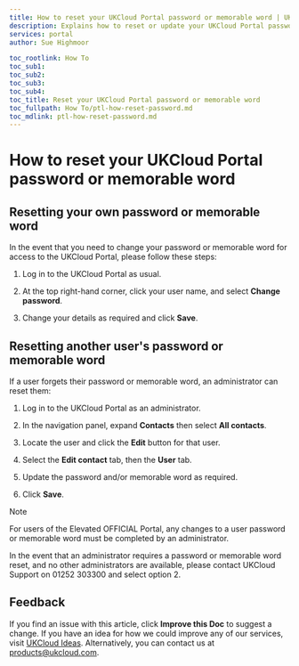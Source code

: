 ```yaml
---
title: How to reset your UKCloud Portal password or memorable word | UKCloud Ltd
description: Explains how to reset or update your UKCloud Portal password or memorable word
services: portal
author: Sue Highmoor

toc_rootlink: How To
toc_sub1:
toc_sub2:
toc_sub3:
toc_sub4:
toc_title: Reset your UKCloud Portal password or memorable word
toc_fullpath: How To/ptl-how-reset-password.md
toc_mdlink: ptl-how-reset-password.md
---
```


# How to reset your UKCloud Portal password or memorable word

## Resetting your own password or memorable word

In the event that you need to change your password or memorable word for access to the UKCloud Portal, please follow these steps:

1. Log in to the UKCloud Portal as usual.

2. At the top right-hand corner, click your user name, and select **Change password**.

3. Change your details as required and click **Save**.

## Resetting another user's password or memorable word

If a user forgets their password or memorable word, an administrator can reset them:

1. Log in to the UKCloud Portal as an administrator.

2. In the navigation panel, expand **Contacts** then select **All contacts**.

3. Locate the user and click the **Edit** button for that user.

4. Select the **Edit contact** tab, then the **User** tab.

5. Update the password and/or memorable word as required.

6. Click **Save**.

> [!NOTE]
> For users of the Elevated OFFICIAL Portal, any changes to a user password or memorable word must be completed by an administrator.

In the event that an administrator requires a password or memorable word reset, and no other administrators are available, please contact UKCloud Support on 01252 303300 and select option 2.

## Feedback

If you find an issue with this article, click **Improve this Doc** to suggest a change. If you have an idea for how we could improve any of our services, visit [UKCloud Ideas](https://ideas.ukcloud.com). Alternatively, you can contact us at <products@ukcloud.com>.